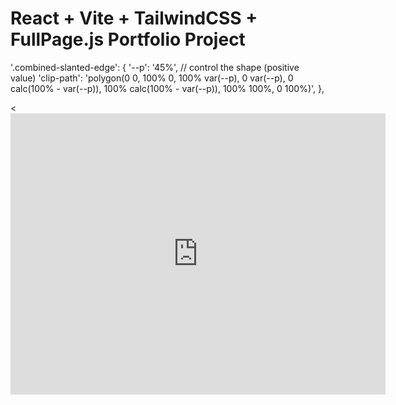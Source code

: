 # React + Vite + TailwindCSS + FullPage.js Portfolio Project


'.combined-slanted-edge': {
  '--p': '45%', // control the shape (positive value)
  'clip-path': 'polygon(0 0, 100% 0, 100% var(--p), 0 var(--p), 0 calc(100% - var(--p)), 100% calc(100% - var(--p)), 100% 100%, 0 100%)',
},


<<iframe src="https://www.google.com/maps/embed?pb=!1m14!1m12!1m3!1d251254.8376529536!2d-70.43794865653597!3d41.77996473715266!2m3!1f0!2f0!3f0!3m2!1i1024!2i768!4f13.1!5e0!3m2!1sen!2sus!4v1717037312689!5m2!1sen!2sus" width="600" height="450" style="border:0;" allowfullscreen="" loading="lazy" referrerpolicy="no-referrer-when-downgrade"></iframe>